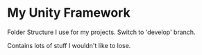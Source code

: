 My Unity Framework
==================

Folder Structure I use for my projects. Switch to 'develop' branch. 

Contains lots of stuff I wouldn't like to lose.
 
